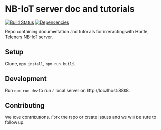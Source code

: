 # NB-IoT server doc and tutorials
[![Build Status](https://travis-ci.com/ExploratoryEngineering/docs.nbiot.engineering.svg?branch=master)](https://travis-ci.com/ExploratoryEngineering/docs.nbiot.engineering)
[![Dependencies](https://img.shields.io/david/ExploratoryEngineering/docs.nbiot.engineering.svg)](https://david-dm.org/exploratoryengineering/docs.nbiot.engineering)

Repo containing documentation and tutorials for interacting with Horde, Telenors NB-IoT server.

## Setup
Clone, `npm install`, `npm run build`.

## Development
Run `npm run dev` to run a local server on http://localhost:8888.

## Contributing
We love contributions. Fork the repo or create issues and we will be sure to follow up.
